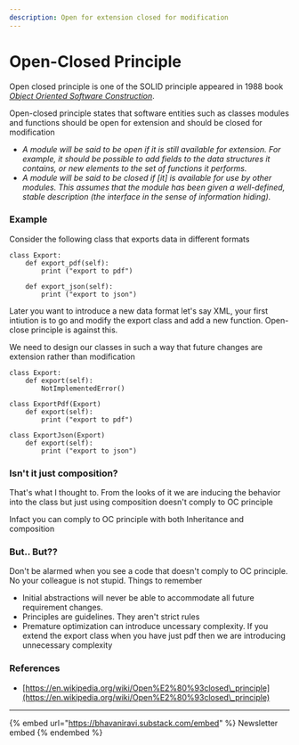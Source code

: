 ```yaml
---
description: Open for extension closed for modification
---
```


# Open-Closed Principle

Open closed principle is one of the SOLID principle appeared in 1988 book [_Object Oriented Software Construction_](https://en.wikipedia.org/wiki/Object-Oriented\_Software\_Construction).

Open-closed principle states that software entities such as classes modules and functions should be open for extension and should be closed for modification

* _A module will be said to be open if it is still available for extension. For example, it should be possible to add fields to the data structures it contains, or new elements to the set of functions it performs._
* _A module will be said to be closed if \[it] is available for use by other modules. This assumes that the module has been given a well-defined, stable description (the interface in the sense of information hiding)._

### Example

Consider the following class that exports data in different formats

```
class Export:
    def export_pdf(self):
        print ("export to pdf")

    def export_json(self):
        print ("export to json")
```

Later you want to introduce a new data format let's say XML, your first intiution is to go and modify the export class and add a new function. Open-close principle is against this.

We need to design our classes in such a way that future changes are extension rather than modification

```
class Export:
    def export(self):
        NotImplementedError()

class ExportPdf(Export)
    def export(self):
        print ("export to pdf")

class ExportJson(Export)
    def export(self):
        print ("export to json")
```

### Isn't it just composition?

That's what I thought to. From the looks of it we are inducing the behavior into the class but just using composition doesn't comply to OC principle

Infact you can comply to OC principle with both Inheritance and composition

### But.. But??

Don't be alarmed when you see a code that doesn't comply to OC principle. No your colleague is not stupid. Things to remember

* Initial abstractions will never be able to accommodate all future requirement changes.
* Principles are guidelines. They aren't strict rules
* Premature optimization can introduce uncessary complexity. If you extend the export class when you have just pdf then we are introducing unnecessary complexity

### References

* [https://en.wikipedia.org/wiki/Open%E2%80%93closed\_principle](https://en.wikipedia.org/wiki/Open%E2%80%93closed\_principle)

***

{% embed url="https://bhavaniravi.substack.com/embed" %}
Newsletter embed
{% endembed %}
